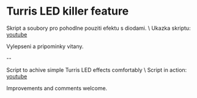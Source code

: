# Turris LED killer feature
Skript a soubory pro pohodlne pouziti efektu s diodami. \\
Ukazka skriptu: [youtube](https://youtu.be/b0iO8wTAa68)

Vylepseni a pripominky vitany.

--

Script to achive simple Turris LED effects comfortably \\
Script in action: [youtube](https://youtu.be/b0iO8wTAa68)

Improvements and comments welcome.


